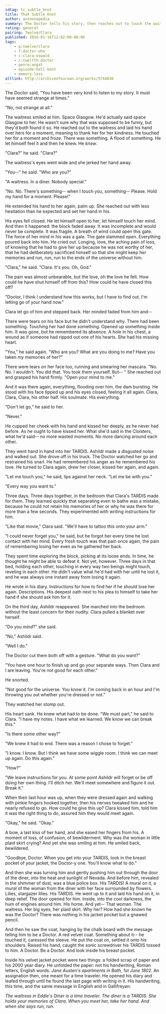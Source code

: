 ```yaml
---
idtag: tc_subtle_knot
title: That Subtle Knot
author: antennapedia
summary: The Doctor tells his story, then reaches out to touch the waitress's hand. And freezes. Memory returns.
rating: general
pairing: Twelve/Clara
published: 2016-01-16T12:02:00-08:00
tags:
    - p:twelve/clara
    - f:doctor-who
    - c:clara-oswald
    - c:twelfth-doctor
    - genre:angst
    - episode:hell-bent
    - memory-loss
altlink: http://archiveofourown.org/works/5744830
---
```

The Doctor said, "You have been very kind to listen to my story. It must have seemed strange at times."

"No, not strange at all."

The waitress smiled at him. Space Glasgow. He'd actually said space Glasgow to her. He wasn't sure why that was supposed to be funny, but they'd both found it so. He reached out to the waitress and laid his hand over hers for a moment, meaning to thank her for her kindness. He touched her for a moment and froze. There was something. A flood of something. He let himself feel it and then he knew. He *knew*.

"Clara?" he said. "Clara?"

The waitress's eyes went wide and she jerked her hand away.

"You--" he said. "Who are you?"

"A waitress. In a diner. Nobody special."

"No. No. There's something-- when I touch you, something-- Please. Hold my hand for a moment. Please!"

He extended his hand to her again, palm up. She reached out with less hesitation than he expected and set her hand in his.

His eyes fell closed. He let himself open to her, let himself touch her mind. And then it happened: the block faded away. It was incomplete and would never be complete. It was fragile. A breath of wind could open this gate. The force of her mind in his was a gale. The gate slammed open. Everything poured back into him. He cried out. Longing, love, the aching pain of loss, of knowing that he had to give her up because he was not worthy of her, that he had deliberately sacrificed himself so that she might keep her memories and run, run, run to the ends of the universe without him.

"Clara," he said. "Clara. It's you. Oh, God."

The pain was almost unbearable, but the love, oh the love he felt. How could he have shut himself off from this? How could he have closed this off?

"Doctor, I think I understand how this works, but I have to find out. I'm letting go of your hand now."

Clara let go of him and stepped back. Her minded faded from him and--

There were tears on his face but he didn't understand why. There had been something. Touching her had done something. Opened up something inside him. It was gone, but he remembered its absence. A hole in his chest, a wound as if someone had ripped out one of his hearts. She had his missing heart.

"You," he said again. "Who are you? What are you doing to me? Have you taken my memories of her?"

There were tears on her face too, running and smearing her mascara. "No. No. I wouldn't. You did that. You took them yourself. But-- " She reached out and grasped his hand firmly. "Open your mind to me."

And it was there again, everything, flooding over him, the dam bursting. He stood with his face tipped up and his eyes closed, feeling it all again. Clara, Clara, Clara, his other half. His soulmate. His everything.

"Don't let go," he said to her.

"Never."

He cupped her cheek with his hand and kissed her deeply, as he never had before. As he ought to have kissed her. What she'd said in the Cloisters, what he'd said-- no more wasted moments. No more dancing around each other.

They went hand in hand into her TARDIS. Ashildr made a disgusted noise and walked out. She drove off in his truck. The Doctor watched her go and restrained his snarl. He had remembered his anger as he remembered his love. He turned to Clara again, drew her closer, kissed her again, and again.

"Let me touch you," he said, lips against her neck. "Let me be with you."

"Every way you want to."

Three days. Three days together, in the bedroom that Clara's TARDIS made for them. They learned quickly that separating even to bathe was a mistake, because he could not retain his memories of her or why he was there for more than a few seconds. They experimented with writing instructions for him.

"Like that movie," Clara said. "We'll have to tattoo this onto your arm."

"I could never forget you," he said, but he forgot her every time he lost contact with her mind. Every fresh touch was that pain once again, the pain of remembering losing her even as he gathered her back.

They spent time exploring the block, picking at its loose ends. In time, he thought he might be able to defeat it. Not yet, however. Three days in that bed, holding each other, touching in every way two beings might touch, reveling in each other. He didn't value what he'd had with her until he lost it, and he was always one instant away from losing it again.

He wrote in his diary. Instructions for how to find her if he should lose her again. Descriptions. His deepest oath next to his plea to himself to take her hand if she should ask him for it.

On the third day, Ashildr reappeared. She marched into the bedroom without the least concern for their nudity. Clara pulled a blanket over herself.

"Do you *mind*?" she said.

"No," Ashildr said.

"Well I do."

The Doctor cut them both off with a gesture. "What do you want?"

"You have one hour to finish up and go your separate ways. Then Clara and I are leaving. You're not good for each other."

He snorted.

"Not good for the universe. You know it. I'm coming back in an hour and I'm throwing you out whether you're dressed or not."

They watched her stomp out.

His heart sank. He knew what had to be done. "We must part," he said to Clara. "I have my notes. I have what we learned. We know we can break this."

"Is there some other way?"

"We knew it had to end. There was a reason I chose to forget."

"I know. I know. But I think we have some wiggle room. I think we can meet up again. Do this again."

"How?"

"We leave instructions for you. At some point Ashildr will forget or be off doing her own thing. I'll ditch her. We'll meet somewhere and figure it out. Break it."

When their last hour was up, when they were dressed again and walking with pinkie fingers hooked together, then his nerves tweaked him and he nearly refused to go. How could he give this up? Clara kissed him, told him it was the right thing to do, assured him they would meet again.

"Okay," he said. "Okay."

A bow, a last kiss of her hand, and she eased her fingers from his. A moment of loss, of confusion, of bewilderment. Why was the woman in little plaid skirt crying? And yet she was smiling at him. He smiled back, bewildered.

"Goodbye, Doctor. When you get into your TARDIS, look in the breast pocket of your jacket, the Doctor-y one. You'll know what to do."

And then she was turning him and gently pushing him out through the door of the diner, into the heat and sunlight of Nevada. And before him, revealed in the shimmer of dust, was a blue police box. His TARDIS! A mural on it, a mural of the woman from the diner with her face surrounded by flowers. Lilies, stargazer lilies. His TARDIS. He went up to it and laid his hand on it, in deep relief. The door opened for him. Inside, into the cool darkness, the hum of engines around him. His home. And yet-- That woman. The waitress. Her big eyes, her plaid skirt. Why her? How had she known he was the Doctor? There was nothing in his jacket pocket but a gnawed pencil.

And then he saw the coat, hanging by the chalk board with the message telling him to be a Doctor. A red velvet coat. Something about it-- he touched it, caressed the sleeve. He put the coat on, settled it onto his shoulders. Raised his hand, caught the sonic screwdriver his TARDIS tossed to him. A Doctor. Be a Doctor. And look inside his breast pocket.

Inside his velvet jacket pocket were two things: a folded scrap of paper and his 2000 year diary. He unfolded the paper: not his handwriting, Roman letters, English words. *Jane Austen's apartments in Bath, 1st June 1802.* An assignation then, one meant for a time traveler. He opened his diary and leafed through until he found the last page with writing in it. His handwriting, this time, and the same message in English and in Gallifreyan:

*The waitress in Eddie's Diner is a time traveler. The diner is a TARDIS. She holds your memories of Clara. When you meet her, take her hand. And when she says run, _run_.*
